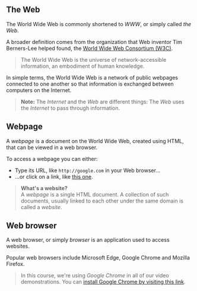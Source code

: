 ## The Web

The World Wide Web is commonly shortened to _WWW_, or simply called _the Web_. 

A broader definition comes from the organization that Web inventor Tim Berners-Lee helped found, the [World Wide Web Consortium (W3C)](https://www.w3.org/).

> The World Wide Web is the universe of network-accessible information, an embodiment of human knowledge.

In simple terms, the World Wide Web is a network of public webpages connected to one another so that information is exchanged between computers on the Internet.

> **Note:** The _Internet_ and the _Web_ are different things: The _Web_ uses the _Internet_ to pass through information.

## Webpage

A _webpage_ is a document on the World Wide Web, created using HTML, that can be viewed in a web browser.

To access a webpage you can either:

- Type its URL, like `http://google.com` in your Web browser...
- ...or click on a link, like [this one](http://google.com).

> **What's a website?**\
> A _webpage_ is a single HTML document. A collection of such documents, usually linked to each other under the same domain is called a _website_.

## Web browser

A web browser, or simply _browser_ is an application used to access websites. 

Popular web browsers include Microsoft Edge, Google Chrome and Mozilla Firefox.

> In this course, we're using _Google Chrome_ in all of our video demonstrations. You can [install Google Chrome by visiting this link](https://www.google.com/intl/en_in/chrome/).